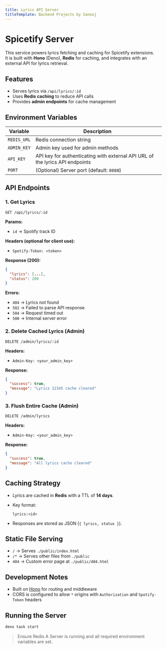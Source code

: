 ```yaml
---
title: Lyrics API Server
titleTemplate: Backend Projects by Sanooj
---
```


# Spicetify Server

This service powers lyrics fetching and caching for Spicetify extensions.\
It is built with **Hono** (Deno), **Redis** for caching, and integrates with an
external API for lyrics retrieval.

## Features

- Serves lyrics via `/api/lyrics/:id`
- Uses **Redis caching** to reduce API calls
- Provides **admin endpoints** for cache management

## Environment Variables

| Variable    | Description                                                                  |
| ----------- | ---------------------------------------------------------------------------- |
| `REDIS_URL` | Redis connection string                                                      |
| `ADMIN_KEY` | Admin key used for admin methods                                             |
| `API_KEY`   | API key for authenticating with external API URL of the lyrics API endpoints |
| `PORT`      | (Optional) Server port (default: `8080`)                                     |

## API Endpoints

### **1. Get Lyrics**

```http
GET /api/lyrics/:id
```

**Params:**

- `id` → Spotify track ID

**Headers (optional for client use):**

- `Spotify-Token: <token>`

**Response (200):**

```json
{
  "lyrics": [...],
  "status": 200
}
```

**Errors:**

- `404` → Lyrics not found
- `502` → Failed to parse API response
- `504` → Request timed out
- `500` → Internal server error

### **2. Delete Cached Lyrics (Admin)**

```http
DELETE /admin/lyrics/:id
```

**Headers:**

- `Admin-Key: <your_admin_key>`

**Response:**

```json
{
  "success": true,
  "message": "Lyrics 12345 cache cleared"
}
```

### **3. Flush Entire Cache (Admin)**

```http
DELETE /admin/lyrics
```

**Headers:**

- `Admin-Key: <your_admin_key>`

**Response:**

```json
{
  "success": true,
  "message": "All lyrics cache cleared"
}
```

## Caching Strategy

- Lyrics are cached in **Redis** with a TTL of **14 days**.
- Key format:

  ```
  lyrics:<id>
  ```
- Responses are stored as JSON (`{ lyrics, status }`).

## Static File Serving

- `/` → Serves `./public/index.html`
- `/*` → Serves other files from `./public`
- `404` → Custom error page at `./public/404.html`

## Development Notes

- Built on [Hono](https://hono.dev/) for routing and middleware
- CORS is configured to allow `*` origins with `Authorization` and
  `Spotify-Token` headers

## Running the Server

```bash
deno task start
```

> Ensure Redis A Server is running and all required environment variables are
> set.
